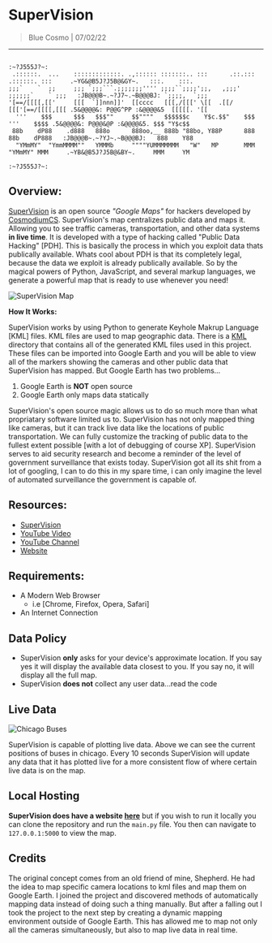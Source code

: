<!-- SuperVision README -->

<!-- variables -->
[ccs]: https://cosmodiumcs.com
[youtube]: https://www.youtube.com/c/CosmodiumCS
[supervision]: https://supervision-ccs.herokuapp.com/

# SuperVision
> Blue Cosmo | 07/02/22
---

```
                                                                                          :~?J555J?~:
 .::::::.  ...    :::::::::::::. .,:::::: :::::::.. :::      .::.::: .::::::. :::     .~YG&@B5J?J5B@&GY~.   :::.    :::.
;;;`    `  ;;     ;;; `;;;```.;;;;;;;'''' ;;;;``;;;;';;,   ,;;;' ;;;;;;`    ` ;;;   :JB@@@B~.~?J7~.~B@@@BJ: `;;;;,  `;;;
'[==/[[[[,[['     [[[  `]]nnn]]'  [[cccc   [[[,/[[[' \[[  .[[/   [[['[==/[[[[,[[[ .5&@@@@&: P@@G^PP :&@@@@&5  [[[[[. '[[
  '''    $$$      $$$   $$$""     $$""""   $$$$$$c    Y$c.$$"    $$$  '''    $$$$ .5&@@@@&: P@@@&@P :&@@@@&5. $$$ "Y$c$$
 88b    dP88    .d888   888o      888oo,__ 888b "88bo, Y88P      888 88b    dP888   :JB@@@B~.~?YJ~.~B@@@BJ:   888    Y88
  "YMmMY"  "YmmMMMM""   YMMMb     """"YUMMMMMMM   "W"   MP       MMM  "YMmMY" MMM     .~YB&@B5J?J5B@&BY~.     MMM     YM
                                                                                          :~?J555J?~:
```

## Overview:
[SuperVision][supervision] is an open source *"Google Maps"* for hackers developed by [CosmodiumCS][ccs]. SuperVision's map centralizes public data and maps it. Allowing you to see traffic cameras, transportation, and other data systems **in live time**. It is developed with a type of hacking called "Public Data Hacking" [PDH]. This is basically the process in which you exploit data thats publically available. Whats cool about PDH is that its completely legal, because the data we exploit is already publically available. So by the magical powers of Python, JavaScript, and several markup languages, we generate a powerful map that is ready to use whenever you need! 

<!-- map visualization -->
![SuperVision Map](https://github.com/CosmodiumCS/SuperVision/blob/master/assets/map-plots.png?raw=true)

**How It Works:**

SuperVision works by using Python to generate Keyhole Makrup Language [KML] files. KML files are used to map geographic data. There is a [KML]() directory that contains all of the generated KML files used in this project. These files can be imported into Google Earth and you will be able to view all of the markers showing the cameras and other public data that SuperVision has mapped. But Google Earth has two problems...

1. Google Earth is **NOT** open source
2. Google Earth only maps data statically

SuperVision's open source magic allows us to do so much more than what propriatary software limited us to. SuperVision has not only mapped thing like cameras, but it can track live data like the locations of public transportation. We can fully customize the tracking of public data to the fullest extent possible [with a lot of debugging of course XP]. SuperVision serves to aid security research and become a reminder of the level of government surveillance that exists today. SuperVision got all its shit from a lot of googling, I can to do this in my spare time, i can only imagine the level of automated surveillance the government is capable of.

## Resources:
- [SuperVision][supervision]
- [YouTube Video]()
- [YouTube Channel][youtube]
- [Website][ccs]

## Requirements:
- A Modern Web Browser
    - i.e [Chrome, Firefox, Opera, Safari]
- An Internet Connection

## Data Policy
- SuperVision **only** asks for your device's approximate location. If you say yes it will display the available data closest to you. If you say no, it will display all the full map. 
- SuperVision **does not** collect any user data...read the code 

## Live Data

<!-- buses in chicago -->
![Chicago Buses](https://github.com/CosmodiumCS/SuperVision/blob/master/assets/chicago-buses.png?raw=true)

SuperVision is capable of plotting live data. Above we can see the current positions of buses in chicago. Every 10 seconds SuperVision will update any data that it has plotted live for a more consistent flow of where certain live data is on the map.

## Local Hosting
**SuperVision does have a website [here][supervision]** but if you wish to run it locally you can clone the repository and run the `main.py` file. You then can navigate to `127.0.0.1:5000` to view the map.

## Credits
The original concept comes from an old friend of mine, Shepherd. He had the idea to map specific camera locations to kml files and map them on Google Earth. I joined the project and discovered methods of automatically mapping data instead of doing such a thing manually. But after a falling out I took the project to the next step by creating a dynamic mapping environment outside of Google Earth. This has allowed me to map not only all the cameras simultaneously, but also to map live data in real time.